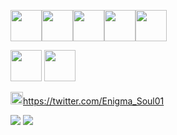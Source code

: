 

<img img height=50 src="https://cdn.jsdelivr.net/gh/devicons/devicon/icons/csharp/csharp-original.svg" /><img img height=50 src="https://cdn.jsdelivr.net/gh/devicons/devicon/icons/ruby/ruby-original.svg" /><img img height=50 src="https://cdn.jsdelivr.net/gh/devicons/devicon/icons/typescript/typescript-original.svg" /><img img height=50 src="https://cdn.jsdelivr.net/gh/devicons/devicon/icons/html5/html5-original.svg" /><img img height=50 src="https://cdn.jsdelivr.net/gh/devicons/devicon/icons/tailwindcss/tailwindcss-original-wordmark.svg" />

<img img height=50 src="https://cdn.jsdelivr.net/gh/devicons/devicon/icons/vscode/vscode-original.svg" />
<img img height =50 src="https://cdn.jsdelivr.net/gh/devicons/devicon/icons/visualstudio/visualstudio-plain.svg" />
          
          
<img img height=20 src="https://cdn.jsdelivr.net/gh/devicons/devicon/icons/twitter/twitter-original.svg" />https://twitter.com/Enigma_Soul01
          
          
<img src="https://github-readme-stats.vercel.app/api/top-langs?username=OblivionNoirV2&layout=compact&theme=synthwave"/>
<img src="https://github-readme-stats.vercel.app/api?username=OblivionNoirV2&show_icons=true&theme=synthwave"/>
